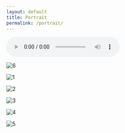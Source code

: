```yaml
---
layout: default
title: Portrait
permalink: /portrait/
--- 
```

<audio controls="controls" src="/songs/1.mp3">
        Your browser does not support the HTML5 audio element.
    </audio>


![6](/images/Portraits/6.jpg)

![1](/images/Portraits/1.jpg)

![2](/images/Portraits/2.jpg)

![3](/images/Portraits/3.jpg)

![4](/images/Portraits/4.jpg)

![5](/images/Portraits/5.jpg)

<script async defer data-pin-hover="true" src="//assets.pinterest.com/js/pinit.js"></script>


